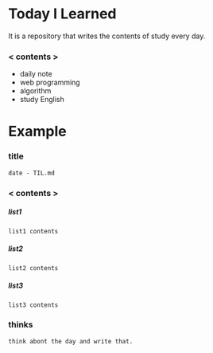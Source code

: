 # Today I Learned
It is a repository that writes the contents of study every day.

### < contents >
* daily note
* web programming
* algorithm
* study English

# Example

### title
	date - TIL.md
### < contents >
##### list1
	list1 contents
##### list2
	list2 contents
##### list3
	list3 contents
### thinks
	think abont the day and write that.
